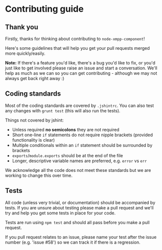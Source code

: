 # Contributing guide

## Thank you

Firstly, thanks for thinking about contributing to `node-xmpp-component`!

Here's some guidelines that will help you get your pull requests merged more quickly/easily.

__Note:__ If there's a feature you'd like, there's a bug you'd like to fix, or you'd just like to get involved please raise an issue and start a conversation. We'll help as much as we can so you can get contributing - although we may not always get back right away :)

## Coding standards

Most of the coding standards are covered by `.jshintrc`. You can also test 
any changes with `grunt test` (this will also run the tests).

Things not covered by jshint:

* Unless required __no semicolons__ they are not required
* Short one-line `if` statements do not require nipple brackets (provided functionality is clear)
* Multiple conditionals within an `if` statement should be surrounded by brackets
* `exports`/`module.exports` should be at the end of the file
* Longer, descriptive variable names are preferred, e.g. `error` vs `err`

We acknowledge all the code does not meet these standards but we are working 
to change this over time.

## Tests

All code (unless very trivial, or documentation) should be accompanied by tests. If you are unsure about testing please make a pull request and we'll try and help you get some tests in place for your code.

Tests are run using `npm test` and should all pass before you make a pull request.

If you pull request relates to an issue, please name your test after the issue number (e.g. 'issue #58') so we can track it if there is a regression.
